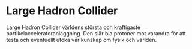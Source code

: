 # Large Hadron Collider

Large Hadron Collider världens största och kraftigaste
partikelacceleratoranläggning. Den slår bla protoner mot varandra för att testa
och eventuellt utöka vår kunskap om fysik och världen.
